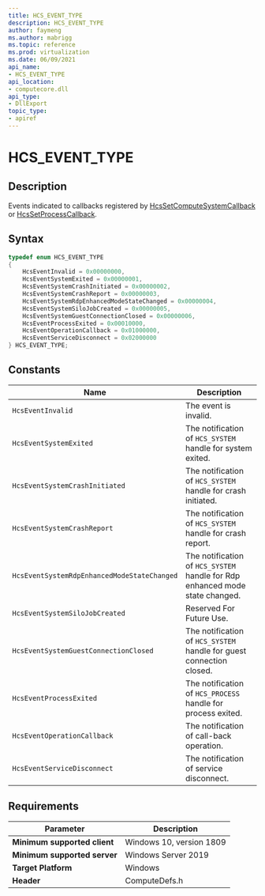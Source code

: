 ```yaml
---
title: HCS_EVENT_TYPE
description: HCS_EVENT_TYPE
author: faymeng
ms.author: mabrigg
ms.topic: reference
ms.prod: virtualization
ms.date: 06/09/2021
api_name:
- HCS_EVENT_TYPE
api_location:
- computecore.dll
api_type:
- DllExport
topic_type: 
- apiref
---
```

# HCS_EVENT_TYPE

## Description

Events indicated to callbacks registered by [HcsSetComputeSystemCallback](./HcsSetComputeSystemCallback.md) or [HcsSetProcessCallback](./HcsSetProcessCallback.md).

## Syntax

```cpp
typedef enum HCS_EVENT_TYPE
{
    HcsEventInvalid = 0x00000000,
    HcsEventSystemExited = 0x00000001,
    HcsEventSystemCrashInitiated = 0x00000002,
    HcsEventSystemCrashReport = 0x00000003,
    HcsEventSystemRdpEnhancedModeStateChanged = 0x00000004,
    HcsEventSystemSiloJobCreated = 0x00000005,
    HcsEventSystemGuestConnectionClosed = 0x00000006,
    HcsEventProcessExited = 0x00010000,
    HcsEventOperationCallback = 0x01000000,
    HcsEventServiceDisconnect = 0x02000000
} HCS_EVENT_TYPE;
```

## Constants

|Name|Description|
|---|---|
|`HcsEventInvalid`|The event is invalid.|
|`HcsEventSystemExited`|The notification of `HCS_SYSTEM` handle for system exited.|
|`HcsEventSystemCrashInitiated`|The notification of `HCS_SYSTEM` handle for crash initiated.|
|`HcsEventSystemCrashReport`|The notification of `HCS_SYSTEM` handle for crash report.|
|`HcsEventSystemRdpEnhancedModeStateChanged`|The notification of `HCS_SYSTEM` handle for Rdp enhanced mode state changed.|
|`HcsEventSystemSiloJobCreated`|Reserved For Future Use.|
|`HcsEventSystemGuestConnectionClosed`|The notification of `HCS_SYSTEM` handle for guest connection closed.|
|`HcsEventProcessExited`|The notification of `HCS_PROCESS` handle for process exited.|
|`HcsEventOperationCallback`|The notification of call-back operation.|
|`HcsEventServiceDisconnect`|The notification of service disconnect.|

## Requirements

|Parameter|Description|
|---|---|
| **Minimum supported client** | Windows 10, version 1809 |
| **Minimum supported server** | Windows Server 2019 |
| **Target Platform** | Windows |
| **Header** | ComputeDefs.h |
